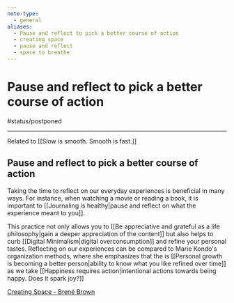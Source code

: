 ```yaml
---
note-type:
  - general
aliases:
  - Pause and reflect to pick a better course of action
  - creating space
  - pause and reflect
  - space to breathe
---
```


# Pause and reflect to pick a better course of action

#status/postponed 

---

Related to [[Slow is smooth. Smooth is fast.]]

## Pause and reflect to pick a better course of action

Taking the time to reflect on our everyday experiences is beneficial in many ways. For instance, when watching a movie or reading a book, it is important to [[Journaling is healthy|pause and reflect on what the experience meant to you]].

This practice not only allows you to [[Be appreciative and grateful as a life philosophy|gain a deeper appreciation of the content]] but also helps to curb [[Digital Minimalism|digital overconsumption]] and refine your personal tastes. Reflecting on our experiences can be compared to Marie Kondo's organization methods, where she emphasizes that the is [[Personal growth is becoming a better person|ability to know what you like refined over time]] as we take [[Happiness requires action|intentional actions towards being happy. Does it spark joy?]]


[Creating Space - Brené Brown](https://brenebrown.com/articles/2022/05/09/creating-space/)

